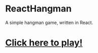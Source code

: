 # ReactHangman
A simple hangman game, written in React.

# [Click here to play!](https://elchupacambra.github.io/ReactHangman/)
